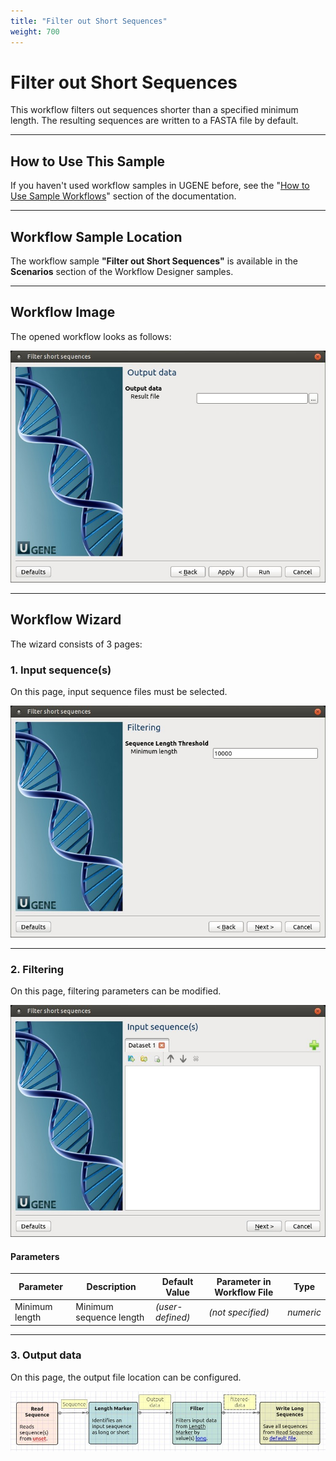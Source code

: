 ```yaml
---
title: "Filter out Short Sequences"
weight: 700
---
```


# Filter out Short Sequences

This workflow filters out sequences shorter than a specified minimum length. The resulting sequences are written to a FASTA file by default.

---

## How to Use This Sample

If you haven't used workflow samples in UGENE before, see the "[How to Use Sample Workflows](../../introduction/how-to-use-sample-workflows)" section of the documentation.

---

## Workflow Sample Location

The workflow sample **"Filter out Short Sequences"** is available in the **Scenarios** section of the Workflow Designer samples.

---

## Workflow Image

The opened workflow looks as follows:

![](/images/65930557/65930558.jpg)

---

## Workflow Wizard

The wizard consists of 3 pages:

### 1. Input sequence(s)

On this page, input sequence files must be selected.

![](/images/65930557/65930559.jpg)

---

### 2. Filtering

On this page, filtering parameters can be modified.

![](/images/65930557/65930560.jpg)

#### Parameters

| **Parameter**  | **Description**         | **Default Value** | **Parameter in Workflow File** | **Type**  |
|----------------|-------------------------|-------------------|--------------------------------|-----------|
| Minimum length | Minimum sequence length | *(user-defined)*  | *(not specified)*              | _numeric_ |

---

### 3. Output data

On this page, the output file location can be configured.

![](/images/65930557/65930561.jpg)